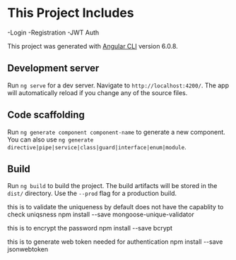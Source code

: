 # This Project Includes

-Login
-Registration
-JWT Auth

This project was generated with [Angular CLI](https://github.com/angular/angular-cli) version 6.0.8.

## Development server

Run `ng serve` for a dev server. Navigate to `http://localhost:4200/`. The app will automatically reload if you change any of the source files.

## Code scaffolding

Run `ng generate component component-name` to generate a new component. You can also use `ng generate directive|pipe|service|class|guard|interface|enum|module`.

## Build

Run `ng build` to build the project. The build artifacts will be stored in the `dist/` directory. Use the `--prod` flag for a production build.


<!-- ********* Package Installed in projects -->
this is to validate the uniqueness by default does not have the capablity to check uniqsness
npm install --save mongoose-unique-validator

this is to encrypt the password
npm install --save bcrypt

this is to generate web token needed for authentication
npm install --save jsonwebtoken
